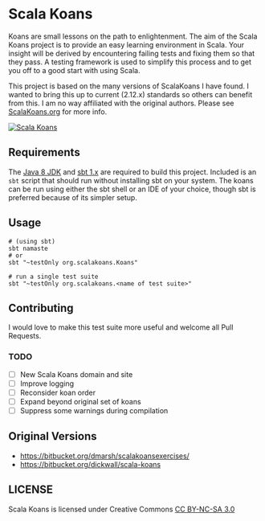 # Scala Koans
Koans are small lessons on the path to enlightenment. The aim of the Scala Koans project is to provide an easy learning environment in Scala. Your insight will be derived by encountering failing tests and fixing them so that they pass. A testing framework is used to simplify this process and to get you off to a good start with using Scala.

This project is based on the many versions of ScalaKoans I have found. I wanted to bring this up to current (2.12.x) standards so others can benefit from this. I am no way affiliated with the original authors. Please see [ScalaKoans.org](https://www.scalakoans.org) for more info.

[![Scala Koans](https://github.com/bsamaripa/scala-koans/workflows/Scala%20Koans/badge.svg?branch=master)](https://github.com/bsamaripa/scala-koans/actions)

## Requirements
The [Java 8 JDK](https://www.oracle.com/technetwork/java/javase/downloads/index.html) and [sbt 1.x](https://www.scala-sbt.org/download.html) are required to build this project. Included is an `sbt` script that should run without installing sbt on your system.
The koans can be run using either the sbt shell or an IDE of your choice, though sbt is preferred because of its simpler setup.

## Usage
```
# (using sbt)
sbt namaste
# or
sbt "~testOnly org.scalakoans.Koans"

# run a single test suite
sbt "~testOnly org.scalakoans.<name of test suite>"
```

## Contributing
I would love to make this test suite more useful and welcome all Pull Requests.

### TODO
* [ ] New Scala Koans domain and site
* [ ] Improve logging
* [ ] Reconsider koan order
* [ ] Expand beyond original set of koans
* [ ] Suppress some warnings during compilation

## Original Versions
* https://bitbucket.org/dmarsh/scalakoansexercises/
* https://bitbucket.org/dickwall/scala-koans

## LICENSE

Scala Koans is licensed under Creative Commons [CC BY-NC-SA 3.0](http://creativecommons.org/licenses/by-nc-sa/3.0)
